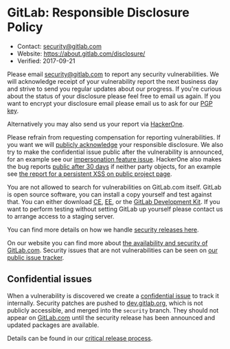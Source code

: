 # GitLab: Responsible Disclosure Policy 

* Contact: security@gitlab.com
* Website: https://about.gitlab.com/disclosure/
* Verified: 2017-09-21

Please email security@gitlab.com to report any security vulnerabilities. We will acknowledge receipt of your vulnerability report the next business day and strive to send you regular updates about our progress. If you're curious about the status of your disclosure please feel free to email us again. If you want to encrypt your disclosure email please email us to ask for our <a href="http://pgp.mit.edu/pks/lookup?op=get&amp;search=0xD1749DE8E13BA89D">PGP key</a>.

Alternatively you may also send us your report via <a href="https://hackerone.com/gitlab">HackerOne</a>.

Please refrain from requesting compensation for reporting vulnerabilities. If you want we will <a href="https://about.gitlab.com/vulnerability-acknowledgements/">publicly acknowledge</a> your responsible disclosure. We also try to make the confidential issue public after the vulnerability is announced, for an example see our <a href="https://gitlab.com/gitlab-org/gitlab-ce/issues/15548">impersonation feature issue</a>. HackerOne also makes the bug reports <a href="https://hackerone.com/disclosure-guidelines">public after 30 days</a> if neither party objects, for an example see <a href="https://hackerone.com/reports/129736">the report for a persistent XSS on public project page</a>.

You are not allowed to search for vulnerabilities on GitLab.com itself. GitLab is open source software, you can install a copy yourself and test against that. You can either download <a href="https://about.gitlab.com/downloads/">CE</a>, <a href="https://about.gitlab.com/downloads-ee/">EE</a>, or the <a href="https://gitlab.com/gitlab-org/gitlab-development-kit">GitLab Development Kit</a>. If you want to perform testing without setting GitLab up yourself please contact us to arrange access to a staging server.

You can find more details on how we handle <a href="https://gitlab.com/gitlab-org/release-tools/blob/master/doc/security.md">security releases here</a>.

On our website you can find more about <a href="https://about.gitlab.com/gitlab-com/#availability-and-security">the availability and security of GitLab.com</a>. Security issues that are not vulnerabilities can be seen on <a href="https://gitlab.com/gitlab-org/gitlab-ce/issues?label_name%5B%5D=security">our public issue tracker</a>.</p> <h2 id="confidential-issues">Confidential issues</h2> <p>When a vulnerability is discovered we create a <a href="https://docs.gitlab.com/ce/user/project/issues/confidential_issues.html">confidential issue</a> to track it internally. Security patches are pushed to <a href="https://dev.gitlab.org">dev.gitlab.org</a>, which is not publicly accessible, and merged into the <code>security</code> branch. They should not appear on <a href="https://gitlab.com">GitLab.com</a> until the security release has been announced and updated packages are available.

Details can be found in our <a href="https://about.gitlab.com/handbook/engineering/critical-release-process/">critical release process</a>.
